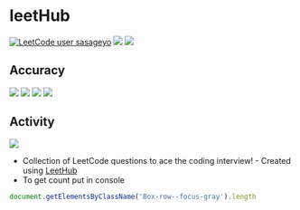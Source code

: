 # leetHub

[![LeetCode user sasageyo](https://img.shields.io/badge/dynamic/json?style=for-the-badge&labelColor=black&color=%23ffa116&label=Solved&query=solvedOverTotal&url=https%3A%2F%2Fleetcode-badge.vercel.app%2Fapi%2Fusers%2Fsasageyo&logo=leetcode&logoColor=yellow)](https://leetcode.com/sasageyo/)
[![](https://badges.peiyuan.ch/leetcode/sasageyo/ranking?logo=leetcode&label=sasageyo&style=for-the-badge&color=green)](https://leetcode.com/sasageyo/)
[![](https://cp-logo.vercel.app/leetcode/sasageyo)](https://leetcode.com/sasageyo/)

## Accuracy 

![](https://badges.peiyuan.ch/leetcode/sasageyo/rate?difficulty=all)
![](https://badges.peiyuan.ch/leetcode/sasageyo/rate?difficulty=medium)
![](https://badges.peiyuan.ch/leetcode/sasageyo/rate?difficulty=hard)
![](https://badges.peiyuan.ch/leetcode/sasageyo/rate?difficulty=easy)

## Activity 
![](https://leetcode.card.workers.dev/?username=sasageyo&theme=unicorn&extension=activity)


- Collection of LeetCode questions to ace the coding interview! - Created using [LeetHub](https://github.com/QasimWani/LeetHub)
- To get count put in console 
```js
document.getElementsByClassName('Box-row--focus-gray').length
```
